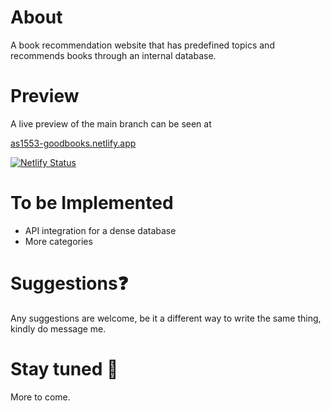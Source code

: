 # About
 A book recommendation website that has predefined topics and recommends books through an internal database.

# Preview

A live preview of the main branch can be seen at 

[as1553-goodbooks.netlify.app](https://as1553-goodbooks.netlify.app)

[![Netlify Status](https://api.netlify.com/api/v1/badges/51e2a241-bc66-4fdf-9be9-053d6e99bbd2/deploy-status)](https://app.netlify.com/sites/as1553-goodbooks/deploys)

# To be Implemented
- API integration for a dense database 
- More categories

# Suggestions❓
Any suggestions are welcome, be it a different way to write the same thing, kindly do message me.

# Stay tuned 👀
More to come.